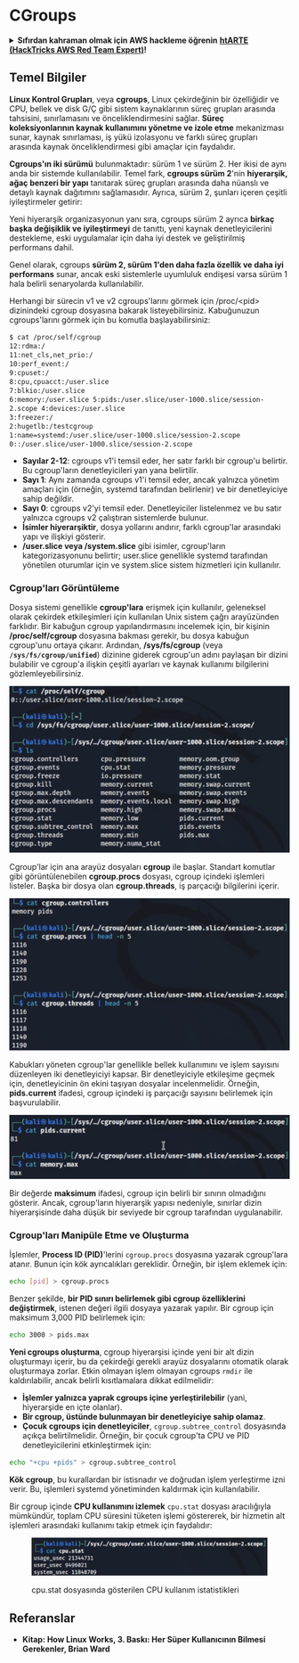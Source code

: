 # CGroups

<details>

<summary><strong>Sıfırdan kahraman olmak için AWS hackleme öğrenin</strong> <a href="https://training.hacktricks.xyz/courses/arte"><strong>htARTE (HackTricks AWS Red Team Expert)</strong></a><strong>!</strong></summary>

HackTricks'ı desteklemenin diğer yolları:

* **Şirketinizi HackTricks'te reklamınızı görmek istiyorsanız** veya **HackTricks'i PDF olarak indirmek istiyorsanız** [**ABONELİK PLANLARI**]'na göz atın (https://github.com/sponsors/carlospolop)!
* [**Resmi PEASS & HackTricks ürünlerini**](https://peass.creator-spring.com) edinin
* [**The PEASS Family**]'yi (https://opensea.io/collection/the-peass-family) keşfedin, özel [**NFT'lerimiz**]'i (https://opensea.io/collection/the-peass-family) içeren koleksiyonumuzu
* **Katılın** 💬 [**Discord grubuna**](https://discord.gg/hRep4RUj7f) veya [**telegram grubuna**](https://t.me/peass) veya bizi **Twitter** 🐦 [**@carlospolopm**](https://twitter.com/hacktricks\_live)** takip edin.**
* **Hacking püf noktalarınızı paylaşarak PR göndererek HackTricks** (https://github.com/carlospolop/hacktricks) ve [**HackTricks Cloud**](https://github.com/carlospolop/hacktricks-cloud) github depolarına katkıda bulunun.

</details>

## Temel Bilgiler

**Linux Kontrol Grupları**, veya **cgroups**, Linux çekirdeğinin bir özelliğidir ve CPU, bellek ve disk G/Ç gibi sistem kaynaklarının süreç grupları arasında tahsisini, sınırlamasını ve önceliklendirmesini sağlar. **Süreç koleksiyonlarının kaynak kullanımını yönetme ve izole etme** mekanizması sunar, kaynak sınırlaması, iş yükü izolasyonu ve farklı süreç grupları arasında kaynak önceliklendirmesi gibi amaçlar için faydalıdır.

**Cgroups'ın iki sürümü** bulunmaktadır: sürüm 1 ve sürüm 2. Her ikisi de aynı anda bir sistemde kullanılabilir. Temel fark, **cgroups sürüm 2**'nin **hiyerarşik, ağaç benzeri bir yapı** tanıtarak süreç grupları arasında daha nüanslı ve detaylı kaynak dağıtımını sağlamasıdır. Ayrıca, sürüm 2, şunları içeren çeşitli iyileştirmeler getirir:

Yeni hiyerarşik organizasyonun yanı sıra, cgroups sürüm 2 ayrıca **birkaç başka değişiklik ve iyileştirmeyi** de tanıttı, yeni kaynak denetleyicilerini destekleme, eski uygulamalar için daha iyi destek ve geliştirilmiş performans dahil.

Genel olarak, cgroups **sürüm 2, sürüm 1'den daha fazla özellik ve daha iyi performans** sunar, ancak eski sistemlerle uyumluluk endişesi varsa sürüm 1 hala belirli senaryolarda kullanılabilir.

Herhangi bir sürecin v1 ve v2 cgroups'larını görmek için /proc/\<pid> dizinindeki cgroup dosyasına bakarak listeyebilirsiniz. Kabuğunuzun cgroups'larını görmek için bu komutla başlayabilirsiniz:
```shell-session
$ cat /proc/self/cgroup
12:rdma:/
11:net_cls,net_prio:/
10:perf_event:/
9:cpuset:/
8:cpu,cpuacct:/user.slice
7:blkio:/user.slice
6:memory:/user.slice 5:pids:/user.slice/user-1000.slice/session-2.scope 4:devices:/user.slice
3:freezer:/
2:hugetlb:/testcgroup
1:name=systemd:/user.slice/user-1000.slice/session-2.scope
0::/user.slice/user-1000.slice/session-2.scope
```
* **Sayılar 2-12**: cgroups v1'i temsil eder, her satır farklı bir cgroup'u belirtir. Bu cgroup'ların denetleyicileri yan yana belirtilir.
* **Sayı 1**: Aynı zamanda cgroups v1'i temsil eder, ancak yalnızca yönetim amaçları için (örneğin, systemd tarafından belirlenir) ve bir denetleyiciye sahip değildir.
* **Sayı 0**: cgroups v2'yi temsil eder. Denetleyiciler listelenmez ve bu satır yalnızca cgroups v2 çalıştıran sistemlerde bulunur.
* **İsimler hiyerarşiktir**, dosya yollarını andırır, farklı cgroup'lar arasındaki yapı ve ilişkiyi gösterir.
* **/user.slice veya /system.slice** gibi isimler, cgroup'ların kategorizasyonunu belirtir; user.slice genellikle systemd tarafından yönetilen oturumlar için ve system.slice sistem hizmetleri için kullanılır.

### Cgroup'ları Görüntüleme

Dosya sistemi genellikle **cgroup'lara** erişmek için kullanılır, geleneksel olarak çekirdek etkileşimleri için kullanılan Unix sistem çağrı arayüzünden farklıdır. Bir kabuğun cgroup yapılandırmasını incelemek için, bir kişinin **/proc/self/cgroup** dosyasına bakması gerekir, bu dosya kabuğun cgroup'unu ortaya çıkarır. Ardından, **/sys/fs/cgroup** (veya **`/sys/fs/cgroup/unified`**) dizinine giderek cgroup'un adını paylaşan bir dizini bulabilir ve cgroup'a ilişkin çeşitli ayarları ve kaynak kullanımı bilgilerini gözlemleyebilirsiniz.

![Cgroup Dosya Sistemi](<../../../.gitbook/assets/image (1125).png>)

Cgroup'lar için ana arayüz dosyaları **cgroup** ile başlar. Standart komutlar gibi görüntülenebilen **cgroup.procs** dosyası, cgroup içindeki işlemleri listeler. Başka bir dosya olan **cgroup.threads**, iş parçacığı bilgilerini içerir.

![Cgroup Procs](<../../../.gitbook/assets/image (278).png>)

Kabukları yöneten cgroup'lar genellikle bellek kullanımını ve işlem sayısını düzenleyen iki denetleyiciyi kapsar. Bir denetleyiciyle etkileşime geçmek için, denetleyicinin ön ekini taşıyan dosyalar incelenmelidir. Örneğin, **pids.current** ifadesi, cgroup içindeki iş parçacığı sayısını belirlemek için başvurulabilir.

![Cgroup Bellek](<../../../.gitbook/assets/image (674).png>)

Bir değerde **maksimum** ifadesi, cgroup için belirli bir sınırın olmadığını gösterir. Ancak, cgroup'ların hiyerarşik yapısı nedeniyle, sınırlar dizin hiyerarşisinde daha düşük bir seviyede bir cgroup tarafından uygulanabilir.

### Cgroup'ları Manipüle Etme ve Oluşturma

İşlemler, **Process ID (PID)**'lerini `cgroup.procs` dosyasına yazarak cgroup'lara atanır. Bunun için kök ayrıcalıkları gereklidir. Örneğin, bir işlem eklemek için:
```bash
echo [pid] > cgroup.procs
```
Benzer şekilde, **bir PID sınırı belirlemek gibi cgroup özelliklerini değiştirmek**, istenen değeri ilgili dosyaya yazarak yapılır. Bir cgroup için maksimum 3,000 PID belirlemek için:
```bash
echo 3000 > pids.max
```
**Yeni cgroups oluşturma**, cgroup hiyerarşisi içinde yeni bir alt dizin oluşturmayı içerir, bu da çekirdeği gerekli arayüz dosyalarını otomatik olarak oluşturmaya zorlar. Etkin olmayan işlem olmayan cgroups `rmdir` ile kaldırılabilir, ancak belirli kısıtlamalara dikkat edilmelidir:

- **İşlemler yalnızca yaprak cgroups içine yerleştirilebilir** (yani, hiyerarşide en içte olanlar).
- **Bir cgroup, üstünde bulunmayan bir denetleyiciye sahip olamaz**.
- **Çocuk cgroups için denetleyiciler**, `cgroup.subtree_control` dosyasında açıkça belirtilmelidir. Örneğin, bir çocuk cgroup'ta CPU ve PID denetleyicilerini etkinleştirmek için:
```bash
echo "+cpu +pids" > cgroup.subtree_control
```
**Kök cgroup**, bu kurallardan bir istisnadır ve doğrudan işlem yerleştirme izni verir. Bu, işlemleri systemd yönetiminden kaldırmak için kullanılabilir.

Bir cgroup içinde **CPU kullanımını izlemek** `cpu.stat` dosyası aracılığıyla mümkündür, toplam CPU süresini tüketen işlemi göstererek, bir hizmetin alt işlemleri arasındaki kullanımı takip etmek için faydalıdır:

<figure><img src="../../../.gitbook/assets/image (905).png" alt=""><figcaption><p>cpu.stat dosyasında gösterilen CPU kullanım istatistikleri</p></figcaption></figure>

## Referanslar

* **Kitap: How Linux Works, 3. Baskı: Her Süper Kullanıcının Bilmesi Gerekenler, Brian Ward**
